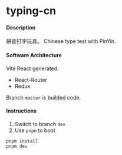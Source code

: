 # typing-cn

#### Description

拼音打字玩具。
Chinese type test with PinYin.

#### Software Architecture

Vite React generated.

- React-Router
- Redux

Branch `master` is builded code.

#### Instructions

1.  Switch to branch `dev`
2.  Use `pnpm` to boot

```shell
pnpm install
pnpm dev
```
